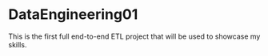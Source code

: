 # DataEngineering01

This is the first full end-to-end ETL project that will be used to showcase my skills. 
